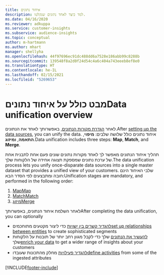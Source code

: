 ```yaml
---
title: איחוד נתונים
description: למד כיצד לאחד נתונים שנקלטו.
ms.date: 04/16/2020
ms.reviewer: adkuppa
ms.service: customer-insights
ms.subservice: audience-insights
ms.topic: conceptual
author: m-hartmann
ms.author: mhart
manager: shellyha
ms.openlocfilehash: 44f97696ec91dc488dd6a7528e186abb99c8288b
ms.sourcegitcommit: 139548f8a2d0f24d54c4a6c404a743eeeb8ef8e0
ms.translationtype: HT
ms.contentlocale: he-IL
ms.lasthandoff: 02/15/2021
ms.locfileid: "5269653"
---
```

# <a name="data-unification-overview"></a><span data-ttu-id="46497-103">מבט כולל על איחוד נתונים</span><span class="sxs-lookup"><span data-stu-id="46497-103">Data unification overview</span></span>

<span data-ttu-id="46497-104">לאחר [הגדרת מקורות הנתונים](data-sources.md), באפשרותך לאחד את הנתונים.</span><span class="sxs-lookup"><span data-stu-id="46497-104">After [setting up the data sources](data-sources.md), you can unify the data.</span></span> <span data-ttu-id="46497-105">איחוד נתונים כולל שלושה שלבים: **מיפוי**, **התאמה**, **ומיזוג**.</span><span class="sxs-lookup"><span data-stu-id="46497-105">Data unification includes three steps: **Map**, **Match**, and **Merge**.</span></span>

<span data-ttu-id="46497-106">תהליך איחוד הנתונים מאפשר לך לאחד מקורות נתונים שונים פעם אחת לתבנית אחת של ערכת נתונים שמספקת תצוגה אחידה של הלקוחות שלך.</span><span class="sxs-lookup"><span data-stu-id="46497-106">The data unification process lets you unify once-disparate data sources into a single master dataset that provides a unified view of your customers.</span></span> <span data-ttu-id="46497-107">שלבי האיחוד הינם חובה ומתבצעים לפי הסדר הבא:</span><span class="sxs-lookup"><span data-stu-id="46497-107">Unification stages are mandatory, and performed in the following order:</span></span>

1. [<span data-ttu-id="46497-108">Map</span><span class="sxs-lookup"><span data-stu-id="46497-108">Map</span></span>](map-entities.md)
2. [<span data-ttu-id="46497-109">Match</span><span class="sxs-lookup"><span data-stu-id="46497-109">Match</span></span>](match-entities.md)
3. [<span data-ttu-id="46497-110">מיזוג</span><span class="sxs-lookup"><span data-stu-id="46497-110">Merge</span></span>](merge-entities.md)

<span data-ttu-id="46497-111">לאחר השלמת איחוד הנתונים, באפשרותך</span><span class="sxs-lookup"><span data-stu-id="46497-111">After completing the data unification, you can optionally</span></span>

- <span data-ttu-id="46497-112">[להגדיר קשרים בין ישויות](relationships.md) כדי ליצור מקטעים מתוחכמים</span><span class="sxs-lookup"><span data-stu-id="46497-112">[set up relationships between entities](relationships.md) to create sophisticated segments</span></span>
- <span data-ttu-id="46497-113">[להעשיר את הנתונים](enrichment-hub.md) שלך כדי לקבל מגוון רחב יותר של תובנות על הלקוחות שלך</span><span class="sxs-lookup"><span data-stu-id="46497-113">[enrich your data](enrichment-hub.md) to get a wider range of insights about your customers</span></span>
- <span data-ttu-id="46497-114">[להגדיר פעילויות](activities.md) מחלק מהתכונות שעובדו</span><span class="sxs-lookup"><span data-stu-id="46497-114">[define activities](activities.md) from some of the ingested attributes</span></span>


[!INCLUDE[footer-include](../includes/footer-banner.md)]